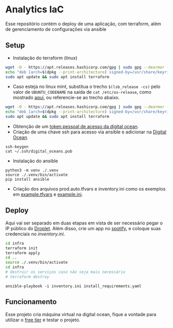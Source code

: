 # Analytics IaC
Esse repositório contém o deploy de uma aplicação, com terraform, além de gerenciamento de configurações via ansible

## Setup

- Instalação do terraform (linux)
```bash
wget -O - https://apt.releases.hashicorp.com/gpg | sudo gpg --dearmor -o /usr/share/keyrings/hashicorp-archive-keyring.gpg
echo "deb [arch=$(dpkg --print-architecture) signed-by=/usr/share/keyrings/hashicorp-archive-keyring.gpg] https://apt.releases.hashicorp.com $(lsb_release -cs) main" | sudo tee /etc/apt/sources.list.d/hashicorp.list
sudo apt update && sudo apt install terraform
```

- Caso esteja no linux mint, substitua o trecho `$(lsb_release -cs)` pelo valor de `UBUNTU_CODENAME` na saída de `cat /etc/os-release`, como mostrado [aqui](https://stackoverflow.com/questions/78592832/cannot-install-hashicorp-vault-in-linuxmint-21-3-the-repository-does-not-have), ou referencie-se ao trecho abaixo.

```bash
wget -O - https://apt.releases.hashicorp.com/gpg | sudo gpg --dearmor -o /usr/share/keyrings/hashicorp-archive-keyring.gpg
echo "deb [arch=$(dpkg --print-architecture) signed-by=/usr/share/keyrings/hashicorp-archive-keyring.gpg] https://apt.releases.hashicorp.com $(sed 's/UBUNTU_CODENAME=//;t;d' /etc/os-release) main" | sudo tee /etc/apt/sources.list.d/hashicorp.list
sudo apt update && sudo apt install terraform
```

- Obtenção de um [token pessoal de acesso da digital ocean](https://docs.digitalocean.com/reference/api/create-personal-access-token/).
- Criação de uma chave ssh para acesso via ansible e adicionar na [Digital Ocean](https://cloud.digitalocean.com/account/security).
```
ssh-keygen
cat ~/.ssh/digital_oceans.pub
```

- Instalação do ansible
```
python3 -m venv ./.venv
source ./.venv/bin/activate
pip install ansible
```

- Criação dos arquivos prod.auto.tfvars e inventory.ini como os exemplos em [example.tfvars](/infra/example.tfvars) e [example.ini](/infra/example.ini).


## Deploy

Aqui vai ser separado em duas etapas em vista de ser necessário pegar o IP público do [Droplet](https://cloud.digitalocean.com/droplets). Além disso, crie um app no [spotify](https://developer.spotify.com/dashboard/login), e coloque suas credenciais
no *inventory.ini*.
```bash
cd infra
terraform init
terraform apply
cd ..
source ./.venv/bin/activate
cd infra
# destruir os serviços caso não seja mais necessário
# terraform destroy
```

```
ansible-playbook -i inventory.ini install_requirements.yaml
```

## Funcionamento

Esse projeto cria máquina virtual na digital ocean, fique a vontade para utilizar o [free tier](https://cloud.digitalocean.com/registrations/new) e testar o projeto.
